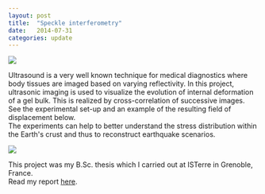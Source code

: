 ```yaml
---
layout: post
title:  "Speckle interferometry"
date:   2014-07-31
categories: update
---
```


<img src="{{ site.baseurl }}/images/speckle1.png">

Ultrasound is a very well known technique for medical diagnostics where body tissues are imaged based on varying reflectivity. In this project, ultrasonic imaging is used to visualize the evolution of internal deformation of a gel bulk. This is realized by cross-correlation of successive images. See the experimental set-up and an example of the resulting field of displacement below. <br />
The experiments can help to better understand the stress distribution within the Earth's crust and thus to reconstruct earthquake scenarios.

<img src="{{ site.baseurl }}/images/speckle2.png">

This project was my B.Sc. thesis which I carried out at ISTerre in Grenoble, France. <br />
Read my report <a href="{{ site.baseurl }}/docs/BSc_Physics_Julian_Kuehnert.pdf">here</a>.